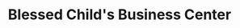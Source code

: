 ---
title: "Blessed Child's Business Center"
url: /ganta/blessed-childs-business-center/
shop: Lebensmittel
---